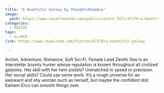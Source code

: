 ```yaml
---
title: "A Bountiful Galaxy by ThoughtsRoamGuy"
image:
  path: https://www.royalroadcdn.com/public/covers-full/47270-a-bountiful-galaxy.jpg
categories:
  - HIATUS
tags:
  - GL/WLW
link: https://www.royalroad.com/fiction/47270/a-bountiful-galaxy

---
```

Action, Adventure, Romance, Soft Sci-Fi, Female Lead
Zenith Gee is an interstellar bounty hunter whose reputation is known throughout all civilized galaxies. Her skill with her twin pistols? Unmatched in speed or precision. Her social skills? Could use some work. It’s a rough universe for an awkward and shy woman such as herself, but maybe the confident doll Ealnem Erco can smooth things over.